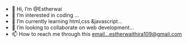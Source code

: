 - 👋 Hi, I’m @Estherwai
- 👀 I’m interested in coding ...
- 🌱 I’m currently learning html,css &javascript...
- 💞️ I’m looking to collaborate on web development...
- 📫 How to reach me through this email...estherwaithira109@gmail.com

<!---
Estherwai/Estherwai is a ✨ special ✨ repository because its `README.md` (this file) appears on your GitHub profile.
You can click the Preview link to take a look at your changes.
--->
